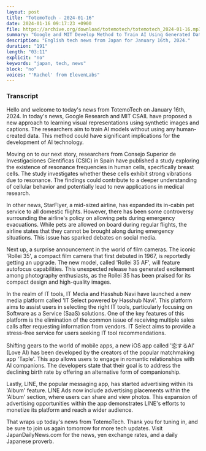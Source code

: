 ```yaml
---
layout: post
title: "TotemoTech - 2024-01-16"
date: 2024-01-16 09:17:23 +0900
file: https://archive.org/download/totemotech/totemotech_2024-01-16.mp3
summary: "Google and MIT Develop Method to Train AI Using Generated Data Only; Spanish Researchers Investigate Resonance Frequency in Human Breast Cells, & more…"
description: "English tech news from Japan for January 16th, 2024."
duration: "191"
length: "03:11"
explicit: "no"
keywords: "japan, tech, news"
block: "no"
voices: "'Rachel' from ElevenLabs"
---
```


### Transcript

Hello and welcome to today's news from TotemoTech on January 16th, 2024. In today's news, Google Research and MIT CSAIL have proposed a new approach to learning visual representations using synthetic images and captions. The researchers aim to train AI models without using any human-created data. This method could have significant implications for the development of AI technology.

Moving on to our next story, researchers from Consejo Superior de Investigaciones Cientificas (CSIC) in Spain have published a study exploring the existence of resonance frequencies in human cells, specifically breast cells. The study investigates whether these cells exhibit strong vibrations due to resonance. The findings could contribute to a deeper understanding of cellular behavior and potentially lead to new applications in medical research.

In other news, StarFlyer, a mid-sized airline, has expanded its in-cabin pet service to all domestic flights. However, there has been some controversy surrounding the airline's policy on allowing pets during emergency evacuations. While pets are allowed on board during regular flights, the airline states that they cannot be brought along during emergency situations. This issue has sparked debates on social media.

Next up, a surprise announcement in the world of film cameras. The iconic 'Rollei 35', a compact film camera that first debuted in 1967, is reportedly getting an upgrade. The new model, called 'Rollei 35 AF', will feature autofocus capabilities. This unexpected release has generated excitement among photography enthusiasts, as the Rollei 35 has been praised for its compact design and high-quality images.

In the realm of IT tools, IT Media and Hasshub Navi have launched a new media platform called 'IT Select powered by Hasshub Navi'. This platform aims to assist users in selecting the right IT tools, particularly focusing on Software as a Service (SaaS) solutions. One of the key features of this platform is the elimination of the common issue of receiving multiple sales calls after requesting information from vendors. IT Select aims to provide a stress-free service for users seeking IT tool recommendations.

Shifting gears to the world of mobile apps, a new iOS app called '恋するAI' (Love AI) has been developed by the creators of the popular matchmaking app 'Taple'. This app allows users to engage in romantic relationships with AI companions. The developers state that their goal is to address the declining birth rate by offering an alternative form of companionship.

Lastly, LINE, the popular messaging app, has started advertising within its 'Album' feature. LINE Ads now include advertising placements within the 'Album' section, where users can share and view photos. This expansion of advertising opportunities within the app demonstrates LINE's efforts to monetize its platform and reach a wider audience.

That wraps up today's news from TotemoTech. Thank you for tuning in, and be sure to join us again tomorrow for more tech updates.   Visit JapanDailyNews.com for the news, yen exchange rates, and a daily Japanese proverb.
